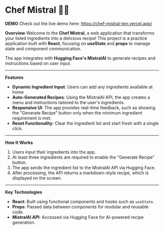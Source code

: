 # Chef Mistral 🍳✨

**DEMO**
Check out the live demo here:
https://chef-mistral-ten.vercel.app/

**Overview**
Welcome to the **Chef Mistral**, a web application that transforms your listed ingredients into a delicious recipe! This project is a practice application built with **React**, focusing on **useState** and **props** to manage state and component communication.

The app integrates with **Hugging Face's MistralAI** to generate recipes and instructions based on user input.

---

**Features**
- **Dynamic Ingredient Input**: Users can add any ingredients available at home  
- **Auto-Generated Recipes**: Using the MistralAI API, the app creates a menu and instructions tailored to the user's ingredients.  
- **Responsive UI**: The app provides real-time feedback, such as showing the "Generate Recipe" button only when the minimum ingredient requirement is met.  
- **Reset Functionality**: Clear the ingredient list and start fresh with a single click.

---

**How It Works**
1. Users input their ingredients into the app.  
2. At least three ingredients are required to enable the "Generate Recipe" button.  
3. The app sends the ingredient list to the MistralAI API via Hugging Face.  
4. After processing, the API returns a markdown-style recipe, which is displayed on the screen.

---

**Key Technologies**
- **React**: Built using functional components and hooks such as `useState`.  
- **Props**: Passed data between components for modular and reusable code.  
- **MistralAI API**: Accessed via Hugging Face for AI-powered recipe generation.

